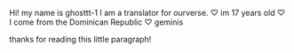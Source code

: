 Hi! my name is ghosttt-1
I am a translator for ourverse.
♡ im 17 years old
♡ I come from the Dominican Republic 
♡ geminis

thanks for reading this little paragraph! 
